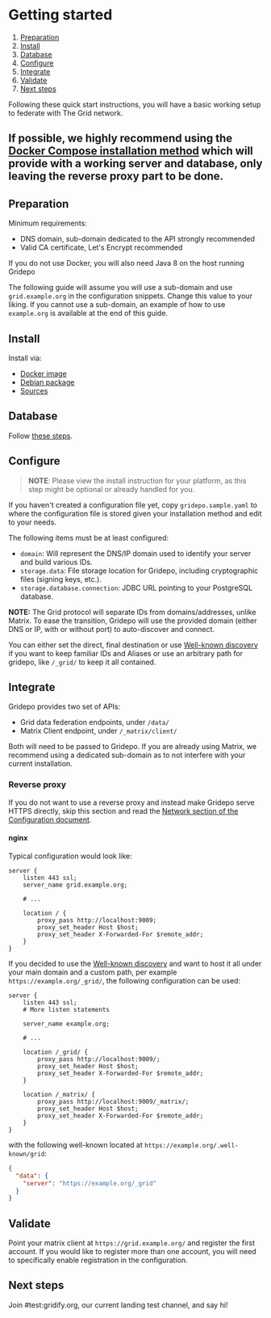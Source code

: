 # Getting started
1. [Preparation](#preparation)
2. [Install](#install)
3. [Database](#database)
4. [Configure](#configure)
5. [Integrate](#integrate)
6. [Validate](#validate)
7. [Next steps](#next-steps)

Following these quick start instructions, you will have a basic working setup to federate with The Grid network.

If possible, we highly recommend using the [Docker Compose installation method](install/docker.md#docker-compose) which will provide with a working server
and database, only leaving the reverse proxy part to be done.
---

## Preparation
Minimum requirements:
- DNS domain, sub-domain dedicated to the API strongly recommended
- Valid CA certificate, Let's Encrypt recommended

If you do not use Docker, you will also need Java 8 on the host running Gridepo

The following guide will assume you will use a sub-domain and use `grid.example.org` in the configuration snippets.
Change this value to your liking. If you cannot use a sub-domain, an example of how to use `example.org` is available at
the end of this guide.

## Install
Install via:
- [Docker image](install/docker.md)
- [Debian package](install/debian.md)
- [Sources](install/build.md)

## Database
Follow [these steps](database.md).

## Configure
> **NOTE**: Please view the install instruction for your platform, as this step might be optional or already handled for you.

If you haven't created a configuration file yet, copy `gridepo.sample.yaml` to where the configuration file is stored given
your installation method and edit to your needs.

The following items must be at least configured:
- `domain`: Will represent the DNS/IP domain used to identify your server and build various IDs.
- `storage.data`: File storage location for Gridepo, including cryptographic files (signing keys, etc.).
- `storage.database.connection`: JDBC URL pointing to your PostgreSQL database.

**NOTE:** The Grid protocol will separate IDs from domains/addresses, unlike Matrix. To ease the transition, Gridepo
will use the provided domain (either DNS or IP, with or without port) to auto-discover and connect.

You can either set the direct, final destination or use [Well-known discovery](federation.md#discovery) if you want to
keep familiar IDs and Aliases or use an arbitrary path for gridepo, like `/_grid/` to keep it all contained.

## Integrate
Gridepo provides two set of APIs:
- Grid data federation endpoints, under `/data/`
- Matrix Client endpoint, under `/_matrix/client/`

Both will need to be passed to Gridepo. If you are already using Matrix, we recommend using a dedicated sub-domain as to
not interfere with your current installation.

### Reverse proxy
If you do not want to use a reverse proxy and instead make Gridepo serve HTTPS directly, skip this section and read the
[Network section of the Configuration document](configure.md#listeners).

#### nginx
Typical configuration would look like:
```nginx
server {
    listen 443 ssl;
    server_name grid.example.org;

    # ...

    location / {
        proxy_pass http://localhost:9009;
        proxy_set_header Host $host;
        proxy_set_header X-Forwarded-For $remote_addr;
    }
}
```

If you decided to use the [Well-known discovery](federation.md#discovery) and want to host it all under your main domain
and a custom path, per example `https://example.org/_grid/`, the following configuration can be used:
```nginx
server {
    listen 443 ssl;
    # More listen statements

    server_name example.org;

    # ...

    location /_grid/ {
        proxy_pass http://localhost:9009/;
        proxy_set_header Host $host;
        proxy_set_header X-Forwarded-For $remote_addr;
    }

    location /_matrix/ {
        proxy_pass http://localhost:9009/_matrix/;
        proxy_set_header Host $host;
        proxy_set_header X-Forwarded-For $remote_addr;
    }
}
```
with the following well-known located at `https://example.org/.well-known/grid`:
```json
{
  "data": {
    "server": "https://example.org/_grid"
  }
}
```

## Validate
Point your matrix client at `https://grid.example.org/` and register the first account.
If you would like to register more than one account, you will need to specifically enable registration in the configuration.

## Next steps
Join #test:gridify.org, our current landing test channel, and say hi!
